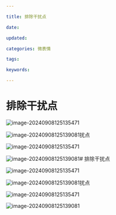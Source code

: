 ```yaml
---

title: 排除干扰点

date: 

updated: 

categories: 微表情

tags: 

keywords: 

---
```

# 排除干扰点

![image-20240908125135471](./../../TyporaImage/MicroExpression/image-20240908125135471.png)

![image-20240908125139081](./../../TyporaImage/MicroExpression/image-20240908125139081.png)扰点

![image-20240908125135471](./../../TyporaImage/MicroExpression/image-20240908125135471.png)

![image-20240908125139081](./../../TyporaImage/MicroExpression/image-20240908125139081.png)# 排除干扰点

![image-20240908125135471](./../../TyporaImage/MicroExpression/image-20240908125135471.png)

![image-20240908125139081](./../../TyporaImage/MicroExpression/image-20240908125139081.png)扰点

![image-20240908125135471](./../../TyporaImage/MicroExpression/image-20240908125135471.png)

![image-20240908125139081](./../../TyporaImage/MicroExpression/image-20240908125139081.png)